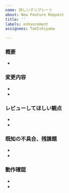 ```yaml
---
name: 詳しいテンプレート
about: New Feature Request
title: ''
labels: enhancement
assignees: TomIshiyama

---
```


### 概要
- 

### 変更内容
- 
- 

### レビューしてほしい観点
- 
- 

### 既知の不具合、残課題
- 
- 

### 動作確認
- 
-
